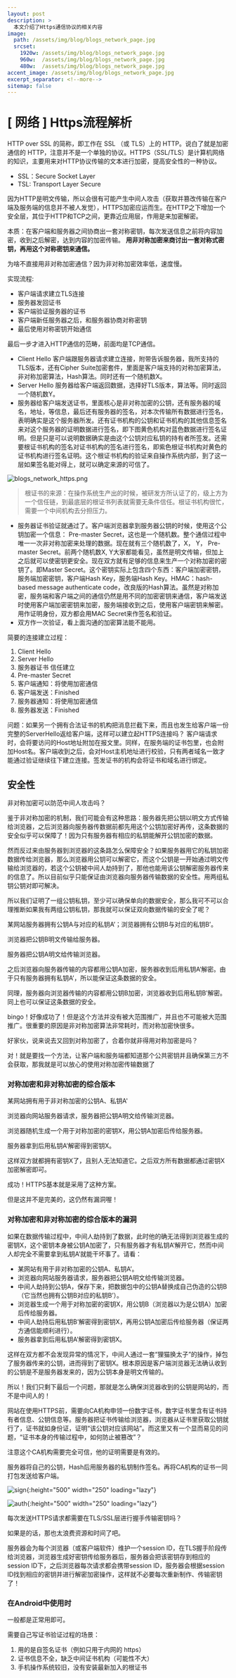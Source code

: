 ```yaml
---
layout: post
description: > 
  本文介绍了Https通信协议的相关内容
image: 
  path: /assets/img/blog/blogs_network_page.jpg
  srcset: 
    1920w: /assets/img/blog/blogs_network_page.jpg
    960w:  /assets/img/blog/blogs_network_page.jpg
    480w:  /assets/img/blog/blogs_network_page.jpg
accent_image: /assets/img/blog/blogs_network_page.jpg
excerpt_separator: <!--more-->
sitemap: false
---
```

# [ 网络 ] Https流程解析
HTTP over SSL 的简称，即⼯作在 SSL （或 TLS）上的 HTTP。说⽩了就是加密通信的 HTTP，注意并不是一个单独的协议。HTTPS（SSL/TLS）是计算机网络的知识，主要用来对HTTP协议传输的文本进行加密，提高安全性的一种协议。

* SSL：Secure Socket Layer
* TSL: Transport Layer Secure

因为HTTP是明文传输，所以会很有可能产生中间人攻击（获取并篡改传输在客户端及服务端的信息并不被人发觉），HTTPS加密应运而生。在HTTP之下增加一个安全层，其位于HTTP和TCP之间，更靠近应用层，作用是来加密解密。

本质：在客户端和服务器之间协商出⼀套对称密钥，每次发送信息之前将内容加密，收到之后解密，达到内容的加密传输。 **用非对称加密来商讨出一套对称式密钥，再用这个对称密钥来通信。**

为啥不直接用非对称加密通信？因为非对称加密效率低，速度慢。

实现流程:
* 客户端请求建立TLS连接
* 服务器发回证书
* 客户端验证服务器的证书
* 客户端新任服务器之后，和服务器协商对称密钥
* 最后使用对称密钥开始通信

最后一步才进入HTTP通信的范畴，前面均是TCP通信。

* Client Hello 客户端跟服务器请求建立连接，附带告诉服务器，我所支持的TLS版本，还有Cipher Suite加密套件，里面是客户端支持的对称加密算法，非对称加密算法，Hash算法。同时还有一个随机数X。
* Server Hello 服务器给客户端返回数据，选择好TLS版本，算法等。同时返回一个随机数Y。
* 服务器给客户端发送证书，里面核心是非对称加密的公钥，还有服务器的域名，地址，等信息，最后还有服务器的签名，对本次传输所有数据进行签名，表明确实是这个服务器所发。还有证书机构的公钥和证书机构的其他信息签名来对这个服务器的证明数据进行签名，即下图黄色机构对蓝色数据进行签名证明。但是只是可以说明数据确实是由这个公钥对应私钥的持有者所签发。还需要根证书机构的签名对证书机构的签名进行签名，即紫色根证书机构对黄色的证书机构进行签名证明。这个根证书机构的验证来自操作系统内部，到了这一层如果签名能对得上，就可以确定来源的可信了。

![blogs_network_https.png](/assets/img/blog/blogs_network_https.png)

>根证书的来源：在操作系统生产出的时候，被研发方所认证了的，级上方为一个信任链，到最底层的根证书列表就需要无条件信任。根证书机构很忙，需要一个中间机构去分担压力。

* 服务器证书验证就通过了。客户端浏览器拿到服务器公钥的时候，使用这个公钥加密一个信息：
Pre-master Secret，这也是一个随机数。整个通信过程中唯一一次非对称加密来处理的数据。现在就有三个随机数了，X， Y， Pre-master Secret。前两个随机数X, Y大家都能看见，虽然是明文传输，但加上之后就可以使密钥更安全。现在双方就有足够的信息来生产一个对称加密的密钥了。即Master Secret。这个密钥实际上包含四个东西：客户端加密密钥，服务端加密密钥，客户端Hash Key，服务端Hash Key。HMAC：hash-based message authenticate code，改良版的Hash算法。虽然是对称加密，服务端和客户端之间的通信仍然是用不同的加密密钥来通信，客户端发送时使用客户端加密密钥来加密，服务端接收到之后，使用客户端密钥来解密。用作证明身份，双方都会用MAC Secret来作签名和验证。
* 双方作一次验证，看上面沟通的加密算法能不能用。

简要的连接建立过程：
1. Client Hello
2. Server Hello
3. 服务器证书 信任建⽴
4. Pre-master Secret
5. 客户端通知：将使⽤加密通信
6. 客户端发送：Finished
7. 服务器通知：将使⽤加密通信
8. 服务器发送：Finished

问题：如果另一个拥有合法证书的机构把消息拦截下来，而且也发生给客户端一份完整的ServerHello返给客户端，这样可以建立起HTTPS连接吗？
客户端请求时，会将要访问的Host地址附加在报文里。同样，在服务端的证书包里，也会附加Host名。客户端收到之后，会对Host主机地址进行校验，只有两者域名一致才能通过验证继续往下建立连接。签发证书的机构会将证书和域名进行绑定。

## 安全性
非对称加密可以防范中间人攻击吗？

鉴于非对称加密的机制，我们可能会有这种思路：服务器先把公钥以明文方式传输给浏览器，之后浏览器向服务器传数据前都先用这个公钥加密好再传，这条数据的安全似乎可以保障了！因为只有服务器有相应的私钥能解开公钥加密的数据。

然而反过来由服务器到浏览器的这条路怎么保障安全？如果服务器用它的私钥加密数据传给浏览器，那么浏览器用公钥可以解密它，而这个公钥是一开始通过明文传输给浏览器的，若这个公钥被中间人劫持到了，那他也能用该公钥解密服务器传来的信息了。所以目前似乎只能保证由浏览器向服务器传输数据的安全性。用两组私钥公钥对即可解决。

所以我们证明了一组公钥私钥，至少可以确保单向的数据安全，那么我可不可以合理推断如果我有两组公钥私钥，那我就可以保证双向数据传输的安全了呢？

某网站服务器拥有公钥A与对应的私钥A’；浏览器拥有公钥B与对应的私钥B’。

浏览器把公钥B明文传输给服务器。

服务器把公钥A明文给传输浏览器。

之后浏览器向服务器传输的内容都用公钥A加密，服务器收到后用私钥A’解密。由于只有服务器拥有私钥A’，所以能保证这条数据的安全。

同理，服务器向浏览器传输的内容都用公钥B加密，浏览器收到后用私钥B’解密。
同上也可以保证这条数据的安全。

bingo！好像成功了！但是这个方法并没有被大范围推广，并且也不可能被大范围推广。很重要的原因是非对称加密算法非常耗时，而对称加密快很多。

好家伙，说来说去又回到对称加密了，合着你就非得用对称加密是吗？

对！就是要找一个方法，让客户端和服务端都知道那个公共密钥并且确保第三方不会获取，那我就是可以放心的使用对称加密传输数据了

### 对称加密和非对称加密的综合版本
某网站拥有用于非对称加密的公钥A、私钥A'

浏览器向网站服务器请求，服务器把公钥A明文给传输浏览器。

浏览器随机生成一个用于对称加密的密钥X，用公钥A加密后传给服务器。

服务器拿到后用私钥A’解密得到密钥X。

这样双方就都拥有密钥X了，且别人无法知道它。之后双方所有数据都通过密钥X加密解密即可。

成功！HTTPS基本就是采用了这种方案。

但是这并不是完美的，这仍然有漏洞喔！

### 对称加密和非对称加密的综合版本的漏洞
如果在数据传输过程中，中间人劫持到了数据，此时他的确无法得到浏览器生成的密钥X，这个密钥本身被公钥A加密了，只有服务器才有私钥A’解开它，然而中间人却完全不需要拿到私钥A’就能干坏事了。请看：
* 某网站有用于非对称加密的公钥A、私钥A’。
* 浏览器向网站服务器请求，服务器把公钥A明文给传输浏览器。
* 中间人劫持到公钥A，保存下来，把数据包中的公钥A替换成自己伪造的公钥B（它当然也拥有公钥B对应的私钥B’）。
* 浏览器生成一个用于对称加密的密钥X，用公钥B（浏览器以为是公钥A）加密后传给服务器。
* 中间人劫持后用私钥B’解密得到密钥X，再用公钥A加密后传给服务器（保证两方通信能顺利进行）。
* 服务器拿到后用私钥A’解密得到密钥X。

这样在双方都不会发现异常的情况下，中间人通过一套“狸猫换太子”的操作，掉包了服务器传来的公钥，进而得到了密钥X。根本原因是客户端浏览器无法确认收到的公钥是不是服务器发来的，因为公钥本身是明文传输的。

所以！我们只剩下最后一个问题，那就是怎么确保浏览器收到的公钥是网站的，而不是中间人的！

网站在使用HTTPS前，需要向CA机构申领一份数字证书，数字证书里含有证书持有者信息、公钥信息等。服务器把证书传输给浏览器，浏览器从证书里获取公钥就行了，证书就如身份证，证明“该公钥对应该网站”。而这里又有一个显而易见的问题，“证书本身的传输过程中，如何防止被篡改”？

注意这个CA机构需要完全可信，他的证明需要是有效的。

服务器将自己的公钥，Hash后用服务器的私钥制作签名。再将CA机构的证书一同打包发送给客户端。

![sign](/assets/img/blog/blogs_https_sign.png){:height="500" width="250" loading="lazy"}

![auth](/assets/img/blog/blogs_https_auth.png){:height="500" width="250" loading="lazy"}

每次发送HTTPS请求都需要在TLS/SSL层进行握手传输密钥吗？

如果是的话，那也太浪费资源和时间了吧。

服务器会为每个浏览器（或客户端软件）维护一个session ID，在TLS握手阶段传给浏览器，浏览器生成好密钥传给服务器后，服务器会把该密钥存到相应的session ID下，之后浏览器每次请求都会携带session ID，服务器会根据session ID找到相应的密钥并进行解密加密操作，这样就不必要每次重新制作、传输密钥了！

### 在Android中使用时
一般都是正常用即可。

需要自己写证书验证过程的场景：
1. ⽤的是⾃签名证书（例如只⽤于内⽹的 https）
2. 证书信息不全，缺乏中间证书机构（可能性不⼤）
3. ⼿机操作系统较旧，没有安装最新加⼊的根证书